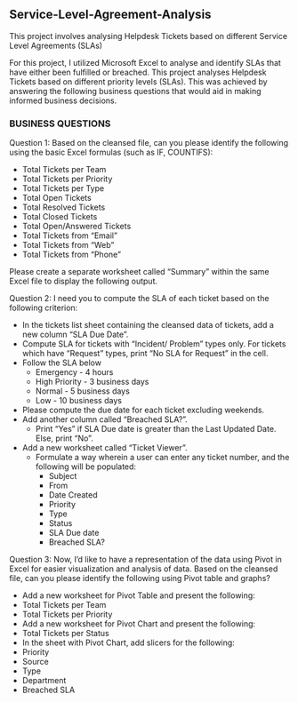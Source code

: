 ## Service-Level-Agreement-Analysis
This project involves analysing Helpdesk Tickets based on different Service Level Agreements (SLAs)

For this project, I utilized Microsoft Excel to analyse and identify SLAs that have either been fulfilled or breached. 
This project analyses Helpdesk Tickets based on different priority levels (SLAs). This was achieved by answering the following business questions that would aid in making informed business decisions.

### BUSINESS QUESTIONS
Question 1: Based on the cleansed file, can you please identify the following using the basic Excel formulas (such as IF, COUNTIFS):
- Total Tickets per Team
- Total Tickets per Priority
- Total Tickets per Type
- Total Open Tickets
- Total Resolved Tickets
- Total Closed Tickets
- Total Open/Answered Tickets
- Total Tickets from “Email”
- Total Tickets from “Web”
- Total Tickets from “Phone”

Please create a separate worksheet called “Summary” within the same Excel file to display the following output. 

Question 2: I need you to compute the SLA of each ticket based on the following criterion:
- In the tickets list sheet containing the cleansed data of tickets, add a new column “SLA Due Date”.
- Compute SLA for tickets with “Incident/ Problem” types only. For tickets which have “Request” types, print “No SLA for Request” in the cell.
- Follow the SLA below
  - Emergency - 4 hours
  - High Priority - 3 business days
  - Normal - 5 business days
  - Low - 10 business days
- Please compute the due date for each ticket excluding weekends. 
- Add another column called “Breached SLA?”.
  - Print “Yes” if SLA Due date is greater than the Last Updated Date. Else, print “No”.
- Add a new worksheet called “Ticket Viewer”.
  - Formulate a way wherein a user can enter any ticket number, and the following will be populated:
    - Subject
    - From
    - Date Created
    - Priority
    - Type
    - Status
    - SLA Due date
    - Breached SLA?

Question 3: Now, I’d like to have a representation of the data using Pivot in Excel for easier visualization and analysis of data. Based on the cleansed file, can you please identify the following using Pivot table and graphs? 
- Add a new worksheet for Pivot Table and present the following:
 - Total Tickets per Team
 - Total Tickets per Priority
- Add a new worksheet for Pivot Chart and present the following:
 - Total Tickets per Status
- In the sheet with Pivot Chart, add slicers for the following:
 - Priority
 - Source
 - Type
 - Department
 - Breached SLA

